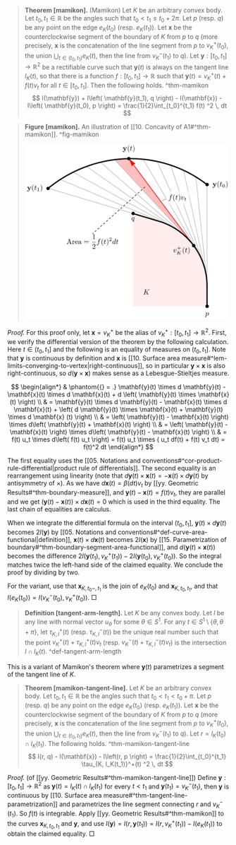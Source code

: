 > __Theorem [mamikon].__ (Mamikon) Let $K$ be an arbitrary convex body. Let $t_0, t_1 \in \mathbb{R}$ be the angles such that $t_0 < t_1 \leq t_0 + 2 \pi$. Let $p$ (resp. $q$) be any point on the edge $e_K(t_0)$ (resp. $e_K(t_1)$). Let $\mathbf{x}$ be the counterclockwise segment of the boundary of $K$ from $p$ to $q$ (more precisely, $\mathbf{x}$ is the concatenation of the line segment from $p$ to $v_K^+(t_0)$, the union $\bigcup_{t \in (t_0, t_1)} e_K(t)$, then the line from $v_K^-(t_1)$ to $q$). Let $\mathbf{y} : [t_0, t_1] \to \mathbb{R}^2$ be a rectifiable curve such that $\mathbf{y}(t)$ is always on the tangent line $l_K(t)$, so that there is a function $f : [t_0, t_1] \to \mathbb{R}$ such that $\mathbf{y}(t) = v_K^+(t) + f(t)v_t$ for all $t \in [t_0, t_1]$. Then the following holds. ^thm-mamikon
$$
I(\mathbf{y}) + I\left( \mathbf{y}(t_1), q \right) - I(\mathbf{x}) - I\left( \mathbf{y}(t_0), p \right) =  \frac{1}{2}\int_{t_0}^{t_1} f(t) ^2 \, dt
$$

> __Figure [mamikon].__ An illustration of [[10. Concavity of A1#^thm-mamikon]]. ^fig-mamikon
> 
> ![70%](images/mamikon.svg)

_Proof._ For this proof only, let $\mathbf{x} = v_K^+$ be the alias of $v_K^+ : [t_0, t_1] \to \mathbb{R}^2$. First, we verify the differential version of the theorem by the following calculation. Here $t \in (t_0, t_1]$ and the following is an equality of measures on $(t_0, t_1]$. Note that $\mathbf{y}$ is continuous by definition and $\mathbf{x}$ is [[10. Surface area measure#^lem-limits-converging-to-vertex|right-continuous]], so in particular $\mathbf{y} \times \mathbf{x}$ is also right-continuous, so $d(\mathbf{y} \times \mathbf{x})$ makes sense as a Lebesgue-Stieltjes measure.

$$
\begin{align*}
& \phantom{{} = .} \mathbf{y}(t) \times d \mathbf{y}(t) - \mathbf{x}(t) \times d \mathbf{x}(t) + d \left( \mathbf{y}(t) \times \mathbf{x}(t) \right)  \\
& = \mathbf{y}(t) \times d \mathbf{y}(t) - \mathbf{x}(t) \times d \mathbf{x}(t) + \left( d \mathbf{y}(t) \times \mathbf{x}(t) + \mathbf{y}(t) \times d \mathbf{x} (t) \right)  \\
& = \left( \mathbf{y}(t) - \mathbf{x}(t) \right) \times d\left( \mathbf{y}(t) + \mathbf{x}(t) \right)  \\
& = \left( \mathbf{y}(t) - \mathbf{x}(t) \right) \times d\left( \mathbf{y}(t) - \mathbf{x}(t) \right)  \\
& = f(t) u_t \times d\left( f(t) u_t \right) = f(t) u_t \times ( u_t df(t) + f(t) v_t dt) = f(t)^2 dt
\end{align*}
$$

The first equality uses the [[05. Notations and conventions#^cor-product-rule-differential|product rule of differentials]]. The second equality is an rearrangement using linearity (note that $d \mathbf{y}(t) \times \mathbf{x}(t) = - \mathbf{x}(t) \times d \mathbf{y}(t)$ by antisymmetry of $\times$). As we have $d \mathbf{x}(t) = \beta(dt)v_t$ by [[yy. Geometric Results#^thm-boundary-measure]], and $\mathbf{y}(t) - \mathbf{x}(t) = f(t)v_t$, they are parallel and we get $(\mathbf{y}(t) - \mathbf{x}(t)) \times d \mathbf{x}(t) = 0$ which is used in the third equality. The last chain of equalities are calculus.

When we integrate the differential formula on the interval $(t_0, t_1]$, $\mathbf{y}(t) \times d \mathbf{y}(t)$ becomes $2I(\mathbf{y})$ by [[05. Notations and conventions#^def-curve-area-functional|definition]], $\mathbf{x}(t) \times d \mathbf{x}(t)$ becomes $2I(\mathbf{x})$ by [[15. Parametrization of boundary#^thm-boundary-segment-area-functional]], and $d(\mathbf{y}(t) \times \mathbf{x}(t))$ becomes the difference $2I\left( \mathbf{y}(t_1), v_K^+(t_1) \right) - 2I\left( \mathbf{y}(t_0), v_K^+(t_0) \right)$. So the integral matches twice the left-hand side of the claimed equality. We conclude the proof by dividing by two.

For the variant, use that $\mathbf{x}_{K, t_0 -, t_1}$ is the join of $e_{K}(t_0)$ and $\mathbf{x}_{K, t_0, t_1}$, and that $I(e_{K}(t_0)) = I(v_K^-(t_0), v_K^+(t_0))$. □

> __Definition [tangent-arm-length].__ Let $K$ be any convex body. Let $l$ be any line with normal vector $u_\theta$ for some $\theta \in S^1$. For any $t \in S^1 \setminus \left\{ \theta, \theta + \pi \right\}$, let $\tau_{K, l}^{+}(t)$ (resp. $\tau_{K, l}^-(t)$) be the unique real number such that the point $v_K^{+}(t) + \tau_{K, l}^{+}(t) v_t$ (resp. $v_K^{-}(t) + \tau_{K, l}^{-}(t) v_t$) is the intersection $l \cap l_K(t)$. ^def-tangent-arm-length

This is a variant of Mamikon's theorem where $\mathbf{y}(t)$ parametrizes a segment of the tangent line of $K$.

> __Theorem [mamikon-tangent-line].__ Let $K$ be an arbitrary convex body.  Let $t_0, t_1 \in \mathbb{R}$ be the angles such that $t_0 < t_1 < t_0 + \pi$. Let $p$ (resp. $q$) be any point on the edge $e_K(t_0)$ (resp. $e_K(t_1)$). Let $\mathbf{x}$ be the counterclockwise segment of the boundary of $K$ from $p$ to $q$ (more precisely, $\mathbf{x}$ is the concatenation of the line segment from $p$ to $v_K^+(t_0)$, the union $\bigcup_{t \in (t_0, t_1)} e_K(t)$, then the line from $v_K^-(t_1)$ to $q$). Let $r = l_K(t_0) \cap l_K(t_1)$. The following holds. ^thm-mamikon-tangent-line
$$
I(r, q) - I(\mathbf{x}) - I\left(r, p \right) =  \frac{1}{2}\int_{t_0}^{t_1} \tau_{K, l_K(t_1)}^+(t) ^2 \, dt
$$

_Proof._ (of [[yy. Geometric Results#^thm-mamikon-tangent-line]]) Define $\mathbf{y} : [t_0, t_1] \to \mathbb{R}^2$ as $\mathbf{y}(t) = l_K(t) \cap l_K(t_1)$ for every $t < t_1$ and $\mathbf{y}(t_1) = v_K^-(t_1)$, then $\mathbf{y}$ is continuous by [[10. Surface area measure#^thm-tangent-line-parametrization]] and parametrizes the line segment connecting $r$ and $v_K^-(t_1)$. So $f(t)$ is integrable. Apply [[yy. Geometric Results#^thm-mamikon]] to the curves $\mathbf{x}_{K, t_0, t_1}$ and $\mathbf{y}$, and use $I(\mathbf{y}) = I(r, \mathbf{y}(t_1)) = I(r, v_K^+(t_1)) - I(e_K(t_1))$ to obtain the claimed equality. □
